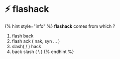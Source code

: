 # ⚡ flashack

{% hint style="info" %}
**flashack** comes from which ?

1. flash back
2. flash ack ( nak, syn ... )&#x20;
3. slash( / ) hack
4. back slash ( \ )
{% endhint %}

